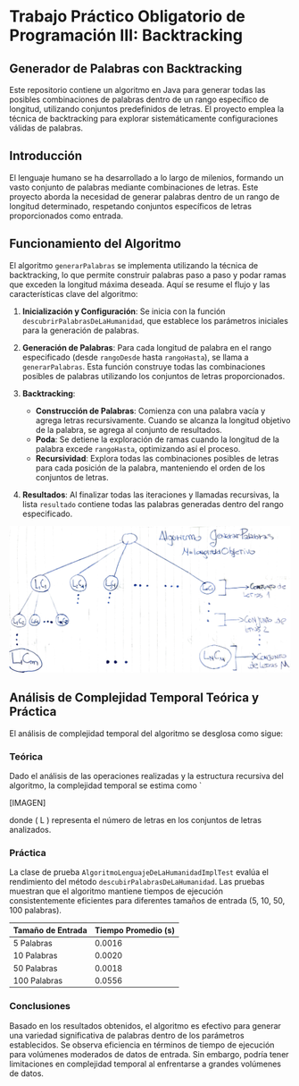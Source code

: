 # Trabajo Práctico Obligatorio de Programación III: Backtracking
## Generador de Palabras con Backtracking

Este repositorio contiene un algoritmo en Java para generar todas las posibles combinaciones de palabras dentro de un rango específico de longitud, utilizando conjuntos predefinidos de letras. El proyecto emplea la técnica de backtracking para explorar sistemáticamente configuraciones válidas de palabras.

## Introducción

El lenguaje humano se ha desarrollado a lo largo de milenios, formando un vasto conjunto de palabras mediante combinaciones de letras. Este proyecto aborda la necesidad de generar palabras dentro de un rango de longitud determinado, respetando conjuntos específicos de letras proporcionados como entrada.

## Funcionamiento del Algoritmo

El algoritmo `generarPalabras` se implementa utilizando la técnica de backtracking, lo que permite construir palabras paso a paso y podar ramas que exceden la longitud máxima deseada. Aquí se resume el flujo y las características clave del algoritmo:

1. **Inicialización y Configuración**: Se inicia con la función `descubrirPalabrasDeLaHumanidad`, que establece los parámetros iniciales para la generación de palabras.

2. **Generación de Palabras**: Para cada longitud de palabra en el rango especificado (desde `rangoDesde` hasta `rangoHasta`), se llama a `generarPalabras`. Esta función construye todas las combinaciones posibles de palabras utilizando los conjuntos de letras proporcionados.

3. **Backtracking**:
   - **Construcción de Palabras**: Comienza con una palabra vacía y agrega letras recursivamente. Cuando se alcanza la longitud objetivo de la palabra, se agrega al conjunto de resultados.
   - **Poda**: Se detiene la exploración de ramas cuando la longitud de la palabra excede `rangoHasta`, optimizando así el proceso.
   - **Recursividad**: Explora todas las combinaciones posibles de letras para cada posición de la palabra, manteniendo el orden de los conjuntos de letras.

4. **Resultados**: Al finalizar todas las iteraciones y llamadas recursivas, la lista `resultado` contiene todas las palabras generadas dentro del rango especificado.

![](Imagenes/Arbol.png)

## Análisis de Complejidad Temporal Teórica y Práctica

El análisis de complejidad temporal del algoritmo se desglosa como sigue:

### Teórica

Dado el análisis de las operaciones realizadas y la estructura recursiva del algoritmo, la complejidad temporal se estima como `

[IMAGEN]

donde \( L \) representa el número de letras en los conjuntos de letras analizados.

### Práctica

La clase de prueba `AlgoritmoLenguajeDeLaHumanidadImplTest` evalúa el rendimiento del método `descubirPalabrasDeLaHumanidad`. Las pruebas muestran que el algoritmo mantiene tiempos de ejecución consistentemente eficientes para diferentes tamaños de entrada (5, 10, 50, 100 palabras).

| Tamaño de Entrada | Tiempo Promedio (s) |
|--------------------|---------------------|
| 5 Palabras         | 0.0016              |
| 10 Palabras        | 0.0020              |
| 50 Palabras        | 0.0018              |
| 100 Palabras       | 0.0556              |

### Conclusiones

Basado en los resultados obtenidos, el algoritmo es efectivo para generar una variedad significativa de palabras dentro de los parámetros establecidos. Se observa eficiencia en términos de tiempo de ejecución para volúmenes moderados de datos de entrada. Sin embargo, podría tener limitaciones en complejidad temporal al enfrentarse a grandes volúmenes de datos.

